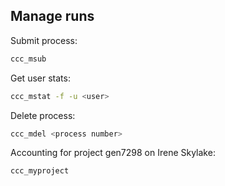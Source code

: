 ## Manage runs

Submit process:
```bash
ccc_msub
```

Get user stats:
```bash
ccc_mstat -f -u <user>
```

Delete process:
```bash
ccc_mdel <process number>
```

Accounting for project gen7298 on Irene Skylake:
```bash
ccc_myproject
```

